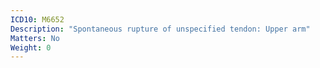 ```yaml
---
ICD10: M6652
Description: "Spontaneous rupture of unspecified tendon: Upper arm"
Matters: No
Weight: 0
---
```


